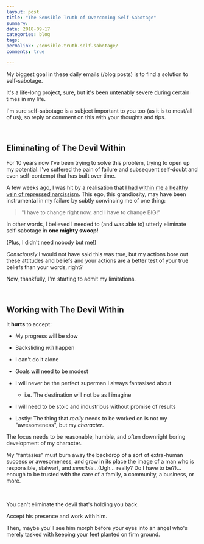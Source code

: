 ```yaml
---
layout: post
title: "The Sensible Truth of Overcoming Self-Sabotage"
summary: 
date: 2018-09-17
categories: blog
tags: 
permalink: /sensible-truth-self-sabotage/
comments: true

---
```


My biggest goal in these daily emails (/blog posts) is to find a solution to self-sabotage. 

It's a life-long project, sure, but it's been untenably severe during certain times in my life. 

I'm sure self-sabotage is a subject important to you too (as it is to most/all of us), so reply or comment on this with your thoughts and tips. 

&nbsp;

## Eliminating of The Devil Within
For 10 years now I've been trying to solve this problem, trying to open up my potential. I've suffered the pain of failure and subsequent self-doubt and even self-contempt that has built over time. 

A few weeks ago, I was hit by a realisation that [I had within me a healthy vein of repressed narcissism](http://www.jamesmathison.co.uk/spiderman-and-grandiosity). This ego, this grandiosity, may have been instrumental in my failure by subtly convincing me of one thing:

> "I have to change right now, and I have to change BIG!"

In other words, I believed I needed to (and was able to) utterly eliminate self-sabotage in **one mighty swoop!**

(Plus, I didn't need nobody but me!)

*Consciously* I would not have said this was true, but my actions bore out these attitudes and beliefs and your actions are a better test of your true beliefs than your words, right? 

Now, thankfully, I'm starting to admit my limitations. 

&nbsp;

## Working with The Devil Within
It **hurts** to accept: 
* My progress will be slow
* Backsliding *will* happen
* I can't do it alone
* Goals will need to be modest
* I will never be the perfect superman I always fantasised about
	* i.e. The destination will not be as I imagine
* I will need to be stoic and industrious without promise of results

* Lastly: The thing that *really* needs to be worked on is not my "awesomeness", but my *character*. 

The focus needs to be reasonable, humble, and often downright boring development of my character. 

My "fantasies" must burn away the backdrop of a sort of extra-human success or awesomeness, and grow in its place the image of a man who is responsible, stalwart, and *sensible*…(Ugh… really? Do I have to be?)…enough to be trusted with the care of a family, a community, a business, or more. 

&nbsp;

You can't eliminate the devil that's holding you back. 

Accept his presence and work with him. 

Then, maybe you'll see him morph before your eyes into an angel who's merely tasked with keeping your feet planted on firm ground. 

